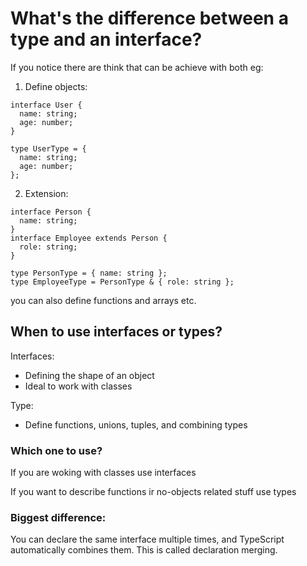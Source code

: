 # What's the difference between a type and an interface?

If you notice there are think that can be achieve with both eg:

1. Define objects:

```
interface User {
  name: string;
  age: number;
}

type UserType = {
  name: string;
  age: number;
};
```

2. Extension:

```
interface Person {
  name: string;
}
interface Employee extends Person {
  role: string;
}

type PersonType = { name: string };
type EmployeeType = PersonType & { role: string };
```

you can also define functions and arrays etc.

## When to use interfaces or types?

Interfaces:

- Defining the shape of an object
- Ideal to work with classes

Type:

- Define functions, unions, tuples, and combining types

### Which one to use?

If you are woking with classes use interfaces

If you want to describe functions ir no-objects related stuff use types

### Biggest difference:

You can declare the same interface multiple times, and TypeScript automatically combines them. This is called declaration merging.
